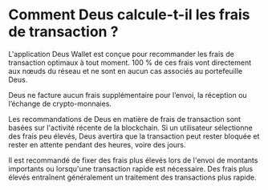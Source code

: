 # Comment Deus calcule-t-il les frais de transaction ?

L'application Deus Wallet est conçue pour recommander les frais de transaction optimaux à tout moment. 100 % de ces frais vont directement aux nœuds du réseau et ne sont en aucun cas associés au portefeuille Deus.

Deus ne facture aucun frais supplémentaire pour l’envoi, la réception ou l’échange de crypto-monnaies.

Les recommandations de Deus en matière de frais de transaction sont basées sur l'activité récente de la blockchain. Si un utilisateur sélectionne des frais peu élevés, Deus avertira que la transaction peut rester bloquée et rester en attente pendant des heures, voire des jours.

Il est recommandé de fixer des frais plus élevés lors de l'envoi de montants importants ou lorsqu'une transaction rapide est nécessaire. Des frais plus élevés entraînent généralement un traitement des transactions plus rapide.